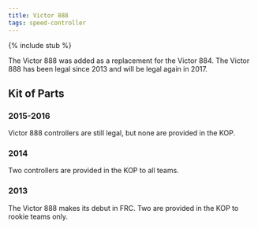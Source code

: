 ```yaml
---
title: Victor 888
tags: speed-controller
---
```


{% include stub %}

The Victor 888 was added as a replacement for the Victor 884. The Victor 888 has been legal since 2013 and will be legal again in 2017.

## Kit of Parts

### 2015-2016

Victor 888 controllers are still legal, but none are provided in the KOP.

### 2014

Two controllers are provided in the KOP to all teams.

### 2013

The Victor 888 makes its debut in FRC. Two are provided in the KOP to rookie teams only.
